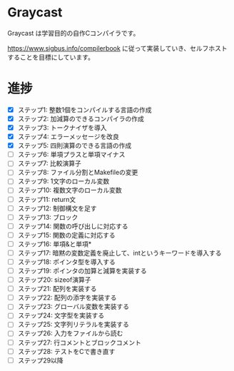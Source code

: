 # Graycast
Graycast は学習目的の自作Cコンパイラです。

https://www.sigbus.info/compilerbook に従って実装していき、セルフホストすることを目標にしています。

# 進捗

- [x] ステップ1: 整数1個をコンパイルする言語の作成
- [x] ステップ2: 加減算のできるコンパイラの作成
- [x] ステップ3: トークナイザを導入
- [x] ステップ4: エラーメッセージを改良
- [x] ステップ5: 四則演算のできる言語の作成
- [ ] ステップ6: 単項プラスと単項マイナス
- [ ] ステップ7: 比較演算子
- [ ] ステップ8: ファイル分割とMakefileの変更
- [ ] ステップ9: 1文字のローカル変数
- [ ] ステップ10: 複数文字のローカル変数
- [ ] ステップ11: return文
- [ ] ステップ12: 制御構文を足す
- [ ] ステップ13: ブロック
- [ ] ステップ14: 関数の呼び出しに対応する
- [ ] ステップ15: 関数の定義に対応する
- [ ] ステップ16: 単項&と単項*
- [ ] ステップ17: 暗黙の変数定義を廃止して、intというキーワードを導入する
- [ ] ステップ18: ポインタ型を導入する
- [ ] ステップ19: ポインタの加算と減算を実装する
- [ ] ステップ20: sizeof演算子
- [ ] ステップ21: 配列を実装する
- [ ] ステップ22: 配列の添字を実装する
- [ ] ステップ23: グローバル変数を実装する
- [ ] ステップ24: 文字型を実装する
- [ ] ステップ25: 文字列リテラルを実装する
- [ ] ステップ26: 入力をファイルから読む
- [ ] ステップ27: 行コメントとブロックコメント
- [ ] ステップ28: テストをCで書き直す
- [ ] ステップ29以降